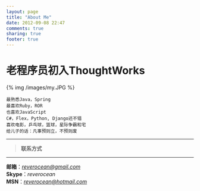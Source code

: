 ```yaml
---
layout: page
title: "About Me"
date: 2012-09-08 22:47
comments: true
sharing: true
footer: true
---
```

>
老程序员初入ThoughtWorks
==========  

{% img /images/my.JPG  %}
```
最熟悉Java，Spring
最喜欢Ruby，ROR
也喜欢JavaScript
C#，Flex，Python, Django还不错
喜欢电影，乒乓球，篮球，星际争霸和宅
给儿子的话：凡事预则立，不预则废
```

*** 
> **联系方式**
***  
**邮箱**：*<reverocean@gmail.com>*  
**Skype**：*reverocean*  
**MSN**：*reverocean@hotmail.com*  
